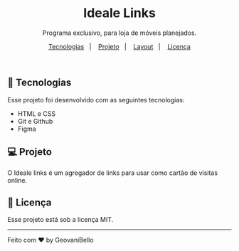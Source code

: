 <h1 align="center"> Ideale Links </h1>

<p align="center">
Programa exclusivo, para loja de móveis planejados. <br/>


<p align="center">
  <a href="#-tecnologias">Tecnologias</a>&nbsp;&nbsp;&nbsp;|&nbsp;&nbsp;&nbsp;
  <a href="#-projeto">Projeto</a>&nbsp;&nbsp;&nbsp;|&nbsp;&nbsp;&nbsp;
  <a href="#-layout">Layout</a>&nbsp;&nbsp;&nbsp;|&nbsp;&nbsp;&nbsp;
  <a href="#memo-licença">Licença</a>
</p>

<br>

## 🚀 Tecnologias

Esse projeto foi desenvolvido com as seguintes tecnologias:

- HTML e CSS
- Git e Github
- Figma

## 💻 Projeto

O Ideale links é um agregador de links para usar como cartão de visitas online.

## :memo: Licença

Esse projeto está sob a licença MIT.

---

Feito com ♥ by GeovaniBello
